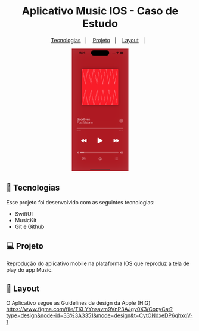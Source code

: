 <h1 align="center"> Aplicativo Music IOS - Caso de Estudo </h1>

<p align="center">
  <a href="#-tecnologias">Tecnologias</a>&nbsp;&nbsp;&nbsp;|&nbsp;&nbsp;&nbsp;
  <a href="#-projeto">Projeto</a>&nbsp;&nbsp;&nbsp;|&nbsp;&nbsp;&nbsp;
  <a href="#-layout">Layout</a>&nbsp;&nbsp;&nbsp;|&nbsp;&nbsp;&nbsp;
</p>

<p align="center">
  <img alt="AppleMusic" src="app-music.png" width="30%">
</p>

## 🚀 Tecnologias

Esse projeto foi desenvolvido com as seguintes tecnologias:

- SwiftUI
- MusicKit
- Git e Github

## 💻 Projeto

Reprodução do aplicativo mobile na plataforma IOS que reproduz a tela de play do app Music.

## 🔖 Layout

O Aplicativo segue as Guidelines de design da Apple (HIG)
https://www.figma.com/file/TKLYYnsavm9VnP3AJgy0X3/CopyCat?type=design&node-id=33%3A3351&mode=design&t=CytONdxeDP6qhxqV-1
